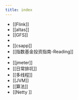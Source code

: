 ```yaml
---
title: index
---
```


- [[Flink]]
- [[altas]]
- [[GFS]]
-
- [[csapp]]
- [[指数基金投资指南-Reading]]
-
- [[jmeter]]
- [[日常排坑]]
- [[多线程]]
- [[JVM]]
- [[算法]]
- [[Netty ]]